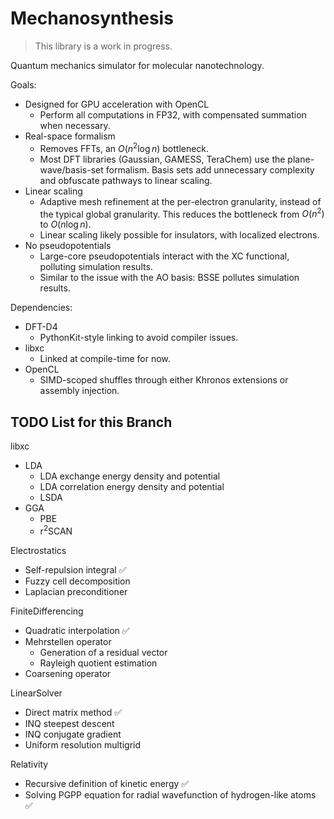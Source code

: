 # Mechanosynthesis

> This library is a work in progress.

Quantum mechanics simulator for molecular nanotechnology.

Goals:
- Designed for GPU acceleration with OpenCL
  - Perform all computations in FP32, with compensated summation when necessary.
- Real-space formalism
  - Removes FFTs, an $O(n^2\log{n})$ bottleneck.
  - Most DFT libraries (Gaussian, GAMESS, TeraChem) use the plane-wave/basis-set formalism. Basis sets add unnecessary complexity and obfuscate pathways to linear scaling.
- Linear scaling
  - Adaptive mesh refinement at the per-electron granularity, instead of the typical global granularity. This reduces the bottleneck from $O(n^2)$ to $O(n\log{n})$.
  - Linear scaling likely possible for insulators, with localized electrons.
- No pseudopotentials
  - Large-core pseudopotentials interact with the XC functional, polluting simulation results.
  - Similar to the issue with the AO basis: BSSE pollutes simulation results.

Dependencies:
- DFT-D4
  - PythonKit-style linking to avoid compiler issues.
- libxc
  - Linked at compile-time for now.
- OpenCL
  - SIMD-scoped shuffles through either Khronos extensions or assembly injection.

## TODO List for this Branch

libxc
- LDA
  - LDA exchange energy density and potential
  - LDA correlation energy density and potential
  - LSDA
- GGA
  - PBE
  - r<sup>2</sup>SCAN

Electrostatics
- Self-repulsion integral ✅
- Fuzzy cell decomposition
- Laplacian preconditioner

FiniteDifferencing
- Quadratic interpolation ✅
- Mehrstellen operator
  - Generation of a residual vector
  - Rayleigh quotient estimation
- Coarsening operator

LinearSolver
- Direct matrix method ✅
- INQ steepest descent
- INQ conjugate gradient
- Uniform resolution multigrid

Relativity
- Recursive definition of kinetic energy ✅
- Solving PGPP equation for radial wavefunction of hydrogen-like atoms ✅
